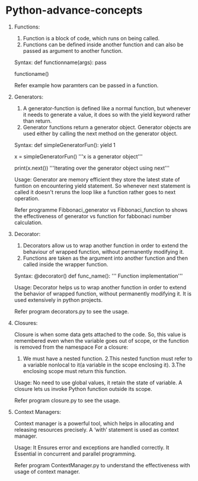 # Python-advance-concepts

1. Functions:
    1. Function is a block of code, which runs on being called.
    2. Functions can be defined inside another function and can also be passed as argument to another function.
    
    Syntax: 
    def functionname(args):
	  pass

    functioname()
    
    Refer example how paramters can be passed in a function.
    
    
2. Generators:
    1. A generator-function is defined like a normal function, but whenever it needs to generate a value, it does so with the yield     keyword rather than return.
    2. Generator functions return a generator object. Generator objects are used either by calling the next method on the generator object.
    
    Syntax: 
    def simpleGeneratorFun(): 
    	  yield 1
                  
    x = simpleGeneratorFun() 
    '''x is a generator object'''
    
    print(x.next())
    '''Iterating over the generator object using next'''
    
    Usage:
    Generator are memory efficient they store the latest state of funtion on encountering yield statement. So whenever next statement is called it doesn't reruns the loop like a function rather goes to next operation.
    
    Refer programme Fibbonaci_generator vs Fibbonaci_function to shows the effectiveness of generator vs function for fabbonaci number calculation.
    
3. Decorator:

	1. Decorators allow us to wrap another function in order to extend the behaviour of wrapped function, without permanently modifying it.
	2. Functions are taken as the argument into another function and then called inside the wrapper function.
	
	Syntax:
	@decorator()
	def func_name():
    	''' Function implementation'''
	
	Usage: Decorator helps us to wrap another function in order to extend the behavior of wrapped function, without permanently modifying it. It is used extensively in python projects.
	
	Refer program decorators.py to see the usage.
	
	
4. Closures:

	Closure is when some data gets attached to the code. So, this value is remembered even when the variable goes out of scope, or the function is removed from the namespace
	For a closure:
	1. We must have a nested function.
	2.This nested function must refer to a variable nonlocal to it(a variable in the scope enclosing it).
	3.The enclosing scope must return this function.


	Usage:
	No need to use global values, it retain the state of variable.
	A closure lets us invoke Python function outside its scope.
	
	Refer program closure.py to see the usage.
	

5. Context Managers: 

	Context manager is a powerful tool, which helps in allocating and releasing resources precisely. 
	A ‘with’ statement is used as context manager.
	
	Usage:
	It Ensures error and exceptions are handled correctly.
	It Essential in concurrent and parallel programming.
	
	Refer program ContextManager.py to understand the effectiveness with usage of context manager.
	
	

	

	
	
	
	

    
    
    
    
    



    
    
